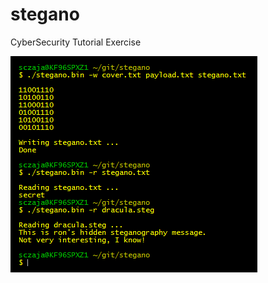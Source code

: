 # stegano
CyberSecurity Tutorial Exercise

![alt tag](https://raw.githubusercontent.com/coolfeature/stegano/master/screenshot.png)

